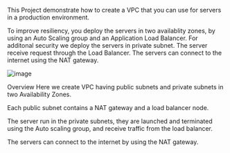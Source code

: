 This Project demonstrate how to create a VPC that you can use for servers in a production environment.

To improve resiliency, you deploy the servers in two availablity zones, by using an Auto Scaling group and an Application Load Balancer. For additonal security we deploy the servers in private subnet. The server receive request through the Load Balancer. The servers can connect to the internet using the NAT gateway.


![image](https://github.com/user-attachments/assets/a0fce6f7-69b5-47ea-b1bd-2dd00d6a74b4)




Overview
Here we create VPC having public subnets and private subnets in two Availability Zones.

Each public subnet contains a NAT gateway and a load balancer node.

The server run in the private subnets, they are launched and terminated using the Auto scaling group, and receive traffic from the load balancer.

The servers can connect to the internet by using the NAT gateway.


